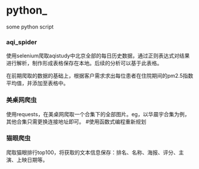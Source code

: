 # python_
some python script

### aqi_spider

使用selenium爬取aqistudy中北京全部的每日历史数据，通过正则表达式对结果进行解析，制作形成表格保存在本地。后续的分析可以基于此表格。

在前期爬取的数据的基础上，根据客户需求求出每位患者在住院期间的pm2.5指数平均值，并添加至表格中。

### 美桌网爬虫

使用requests，在美桌网爬取一个合集下的全部图片。eg，以华晨宇合集为例，其他合集只需更换连接地址即可。
#使用函数式编程重新规划

### 猫眼爬虫

爬取猫眼排行top100，将获取的文本信息保存：排名、名称、海报、评分、主演、上映日期等。
